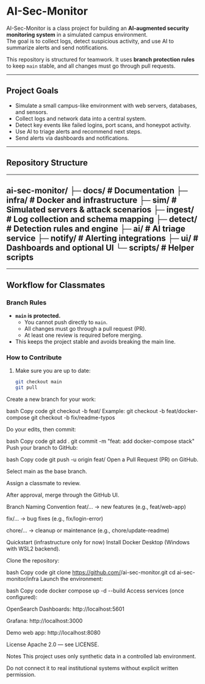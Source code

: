 # AI-Sec-Monitor

AI-Sec-Monitor is a class project for building an **AI-augmented security monitoring system** in a simulated campus environment.  
The goal is to collect logs, detect suspicious activity, and use AI to summarize alerts and send notifications.  

This repository is structured for teamwork. It uses **branch protection rules** to keep `main` stable, and all changes must go through pull requests.

---

## Project Goals
- Simulate a small campus-like environment with web servers, databases, and sensors.
- Collect logs and network data into a central system.
- Detect key events like failed logins, port scans, and honeypot activity.
- Use AI to triage alerts and recommend next steps.
- Send alerts via dashboards and notifications.

---
## Repository Structure
---
ai-sec-monitor/
├─ docs/ # Documentation
├─ infra/ # Docker and infrastructure
├─ sim/ # Simulated servers & attack scenarios
├─ ingest/ # Log collection and schema mapping
├─ detect/ # Detection rules and engine
├─ ai/ # AI triage service
├─ notify/ # Alerting integrations
├─ ui/ # Dashboards and optional UI
└─ scripts/ # Helper scripts
---
---

## Workflow for Classmates

### Branch Rules
- **`main` is protected.**
  - You cannot push directly to `main`.
  - All changes must go through a pull request (PR).
  - At least one review is required before merging.
- This keeps the project stable and avoids breaking the main line.

### How to Contribute
1. Make sure you are up to date:
   ```bash
   git checkout main
   git pull
Create a new branch for your work:

bash
Copy code
git checkout -b feat/<short-description>
Example:
git checkout -b feat/docker-compose
git checkout -b fix/readme-typos

Do your edits, then commit:

bash
Copy code
git add .
git commit -m "feat: add docker-compose stack"
Push your branch to GitHub:

bash
Copy code
git push -u origin feat/<short-description>
Open a Pull Request (PR) on GitHub.

Select main as the base branch.

Assign a classmate to review.

After approval, merge through the GitHub UI.

Branch Naming Convention
feat/... → new features (e.g., feat/web-app)

fix/... → bug fixes (e.g., fix/login-error)

chore/... → cleanup or maintenance (e.g., chore/update-readme)

Quickstart (infrastructure only for now)
Install Docker Desktop (Windows with WSL2 backend).

Clone the repository:

bash
Copy code
git clone https://github.com/<your-username>/ai-sec-monitor.git
cd ai-sec-monitor/infra
Launch the environment:

bash
Copy code
docker compose up -d --build
Access services (once configured):

OpenSearch Dashboards: http://localhost:5601

Grafana: http://localhost:3000

Demo web app: http://localhost:8080

License
Apache 2.0 — see LICENSE.

Notes
This project uses only synthetic data in a controlled lab environment.

Do not connect it to real institutional systems without explicit written permission.
